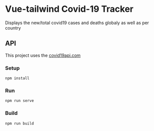 # Vue-tailwind Covid-19 Tracker

Displays the new/total covid19 cases and deaths globaly as well as per country

## API

This project uses the [covid19api.com](https://covid19api.com/)

### Setup

```
npm install
```

### Run

```
npm run serve
```

### Build

```
npm run build
```
